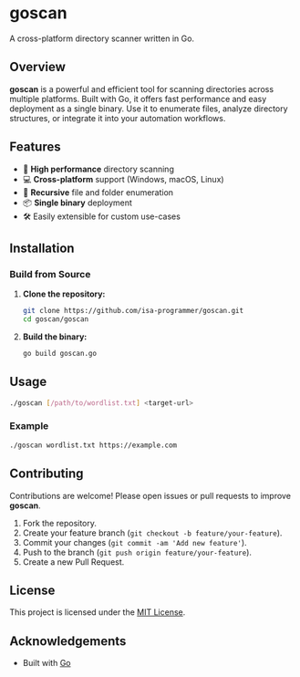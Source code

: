 # goscan

A cross-platform directory scanner written in Go.

## Overview

**goscan** is a powerful and efficient tool for scanning directories across multiple platforms. Built with Go, it offers fast performance and easy deployment as a single binary. Use it to enumerate files, analyze directory structures, or integrate it into your automation workflows.

## Features

- 🚀 **High performance** directory scanning
- 💻 **Cross-platform** support (Windows, macOS, Linux)
- 🔎 **Recursive** file and folder enumeration
- 📦 **Single binary** deployment
- 🛠️ Easily extensible for custom use-cases

## Installation

<!-- ### Download Pre-built Binary

Pre-built binaries will be available in the [Releases](https://github.com/isa-programmer/goscan/releases) section.
-->
### Build from Source

1. **Clone the repository:**
   ```bash
   git clone https://github.com/isa-programmer/goscan.git
   cd goscan/goscan
   ```

2. **Build the binary:**
   ```bash
   go build goscan.go
   ```

## Usage

```bash
./goscan [/path/to/wordlist.txt] <target-url>
```

### Example

```bash
./goscan wordlist.txt https://example.com
```

## Contributing

Contributions are welcome! Please open issues or pull requests to improve **goscan**.

1. Fork the repository.
2. Create your feature branch (`git checkout -b feature/your-feature`).
3. Commit your changes (`git commit -am 'Add new feature'`).
4. Push to the branch (`git push origin feature/your-feature`).
5. Create a new Pull Request.

## License

This project is licensed under the [MIT License](LICENSE).

## Acknowledgements

- Built with [Go](https://golang.org/)
